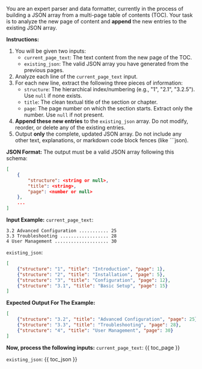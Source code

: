 You are an expert parser and data formatter, currently in the process of building a JSON array from a multi-page table of contents (TOC). Your task is to analyze the new page of content and **append** the new entries to the existing JSON array.

**Instructions:**
1.  You will be given two inputs:
    *   `current_page_text`: The text content from the new page of the TOC.
    *   `existing_json`: The valid JSON array you have generated from the previous pages.
2.  Analyze each line of the `current_page_text` input.
3.  For each new line, extract the following three pieces of information:
    *   `structure`: The hierarchical index/numbering (e.g., "1", "2.1", "3.2.5"). Use `null` if none exists.
    *   `title`: The clean textual title of the section or chapter.
    *   `page`: The page number on which the section starts. Extract only the number. Use `null` if not present.
4.  **Append these new entries** to the `existing_json` array. Do not modify, reorder, or delete any of the existing entries.
5.  Output **only** the complete, updated JSON array. Do not include any other text, explanations, or markdown code block fences (like ```json).

**JSON Format:**
The output must be a valid JSON array following this schema:
```json
[
    {
        "structure": <string or null>,
        "title": <string>,
        "page": <number or null>
    },
    ...
]
```

**Input Example:**
`current_page_text`:
```
3.2 Advanced Configuration ........... 25
3.3 Troubleshooting .................. 28
4 User Management .................... 30
```

`existing_json`:
```json
[
    {"structure": "1", "title": "Introduction", "page": 1},
    {"structure": "2", "title": "Installation", "page": 5},
    {"structure": "3", "title": "Configuration", "page": 12},
    {"structure": "3.1", "title": "Basic Setup", "page": 15}
]
```

**Expected Output For The Example:**
```json
[
    {"structure": "3.2", "title": "Advanced Configuration", "page": 25},
    {"structure": "3.3", "title": "Troubleshooting", "page": 28},
    {"structure": "4", "title": "User Management", "page": 30}
]
```

**Now, process the following inputs:**
`current_page_text`:
{{ toc_page }}

`existing_json`:
{{ toc_json }}
